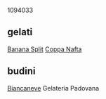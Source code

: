 1094033
## gelati
[Banana Split](/gelati/banana_split.md)
[Coppa Nafta](/gelati/coppa_nafta.md)
## budini
[Biancaneve](/budini/biancaneve.md)
Gelateria Padovana
